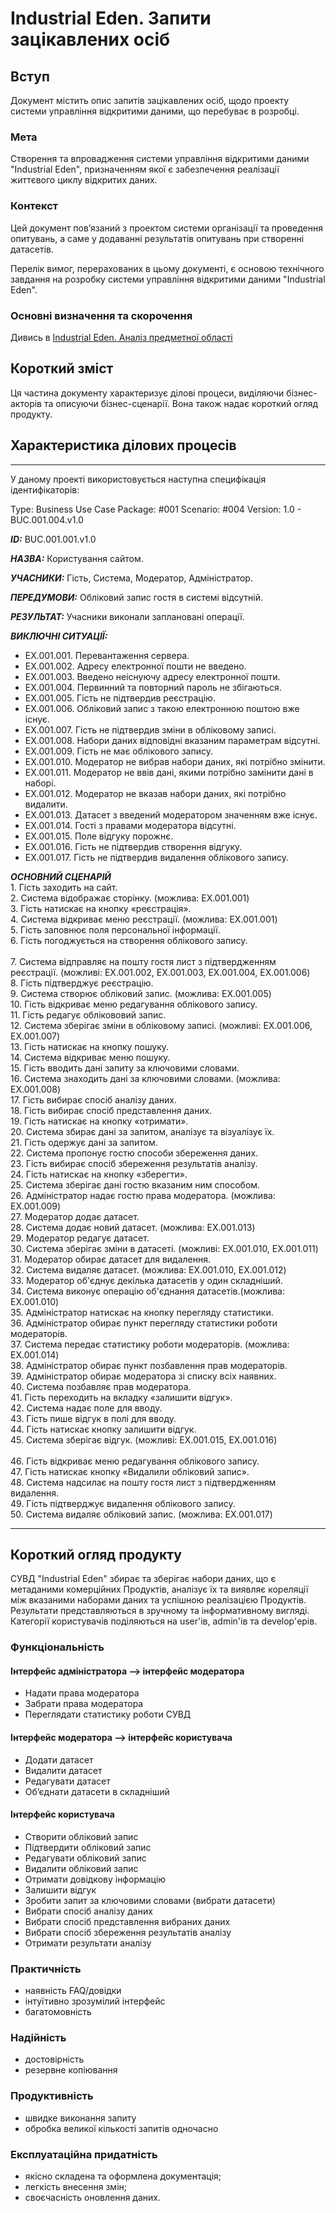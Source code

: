 # Industrial Eden. Запити зацікавлених осіб

## Вступ

Документ містить опис запитів зацікавлених осіб, щодо проекту системи управління відкритими даними, що перебуває в розробці.

### Мета

Створення та впровадження системи управління відкритими даними "Industrial Eden", призначенням якої є забезпечення реалізації життєвого циклу відкритих даних.

### Контекст

Цей документ пов’язаний з проектом системи організації та проведення опитувань, а саме у додаванні результатів опитувань при створенні датасетів. 

Перелік вимог, перерахованих в цьому документі, є основою технічного завдання на розробку системи управління відкритими даними "Industrial Eden".

### Основні визначення та скорочення

Дивись в [Industrial Eden. Аналіз предметної області](https://github.com/e-andrew/Industrial_Eden/blob/master/docs/requirements/state-of-the-art.md)

## Короткий зміст

Ця частина документу характеризує ділові процеси, виділяючи бізнес-акторів та описуючи бізнес-сценарії. Вона також надає короткий огляд продукту.

## Характеристика ділових процесів

<hr>

У даному проекті використовується наступна специфікація ідентифікаторів: 

Type: Business Use Case Package: #001 Scenario: #004 Version: 1.0 - BUC.001.004.v1.0

***ID:*** BUC.001.001.v1.0

***НАЗВА:*** Користування сайтом.
    
***УЧАСНИКИ:*** Гість, Система, Модератор, Адміністратор.

***ПЕРЕДУМОВИ:*** Обліковий запис гостя в системі відсутній.

***РЕЗУЛЬТАТ:*** Учасники виконали заплановані операції.

***ВИКЛЮЧНІ СИТУАЦІЇ:***
   - EX.001.001. Перевантаження сервера.
   - EX.001.002. Адресу електронної пошти не введено.
   - EX.001.003. Введено неіснуючу адресу електронної пошти.
   - EX.001.004. Первинний та повторний пароль не збігаються.
   - EX.001.005. Гість не підтвердив реєстрацію.
   - EX.001.006. Обліковий запис з такою електронною поштою вже існує.
   - EX.001.007. Гість не підтвердив зміни в обліковому записі.
   - EX.001.008. Набори даних відповідні вказаним параметрам відсутні.
   - EX.001.009. Гість не має облікового запису.
   - EX.001.010. Модератор не вибрав набори даних, які потрібно змінити.
   - EX.001.011. Модератор не ввів дані, якими потрібно замінити дані в наборі.
   - EX.001.012. Модератор не вказав набори даних, які потрібно видалити.
   - EX.001.013. Датасет з введений модератором значенням вже існує.
   - EX.001.014. Гості з правами модератора відсутні.
   - EX.001.015. Поле відгуку порожнє.
   - EX.001.016. Гість не підтвердив створення відгуку.
   - EX.001.017. Гість не підтвердив видалення облікового запису.
   
***ОСНОВНИЙ СЦЕНАРІЙ***
	<br>1. Гість заходить на сайт.
	<br>2. Сиcтема відображає сторінку. (можлива: EX.001.001)
	<br>3. Гість натискає на кнопку «реєстрація».
	<br>4. Система відкриває меню реєстрації. (можлива: EX.001.001)
	<br>5. Гість заповнює поля персональної інформації.
	<br>6. Гість погоджується на створення облікового запису.  
	<br>7. Система відправляє на пошту гостя лист з підтвердженням реєстрації. (можливі: EX.001.002, EX.001.003, EX.001.004, EX.001.006)
	<br>8. Гість підтверджує реєстрацію.
	<br>9. Система створює обліковий запис. (можлива: EX.001.005)
	<br>10. Гість відкриває меню редагування облікового запису.
	<br>11. Гість редагує облікововий запис.
	<br>12. Система зберігає зміни в обліковому записі. (можливі: EX.001.006, EX.001.007)
	<br>13. Гість натискає на кнопку пошуку.
	<br>14. Система відкриває меню пошуку.
	<br>15. Гість вводить дані запиту за ключовими словами.
	<br>16. Система знаходить дані за ключовими словами. (можлива: EX.001.008)
	<br>17. Гість вибирає спосіб аналізу даних.
	<br>18. Гість вибирає спосіб представлення даних.
	<br>19. Гість натискає на кнопку «отримати».
	<br>20. Система збирає дані за запитом, аналізує та візуалізує їх. 
	<br>21. Гість одержує дані за запитом.
	<br>22. Система пропонує гостю способи збереження даних.
	<br>23. Гість вибирає спосіб збереження результатів аналізу.
	<br>24. Гість натискає на кнопку «зберегти».
	<br>25. Система зберігає дані гостю вказаним ним способом.
	<br>26. Адміністратор надає гостю права модератора. (можлива: EX.001.009)
	<br>27. Модератор додає датасет.
	<br>28. Система додає новий датасет. (можлива: EX.001.013)
	<br>29. Модератор редагує датасет.
	<br>30. Система зберігає зміни в датасеті. (можливі: EX.001.010, EX.001.011)
	<br>31. Модератор обирає датасет для видалення.
	<br>32. Система видаляє датасет. (можлива: EX.001.010, EX.001.012)
	<br>33. Модератор об'єднує декілька датасетів у один складніший.
	<br>34. Система виконує операцію об'єднання датасетів.(можлива: EX.001.010)
	<br>35. Адміністратор натискає на кнопку перегляду статистики.
	<br>36. Адміністратор обирає пункт перегляду статистики роботи модераторів.
	<br>37. Система передає статистику роботи модераторів. (можлива: EX.001.014)
	<br>38. Адміністратор обирає пункт позбавлення прав модераторів.
	<br>39. Адміністратор обирає модератора зі списку всіх наявних.
	<br>40. Система позбавляє прав модератора.
	<br>41. Гість переходить на вкладку «залишити відгук».
	<br>42. Система надає поле для вводу.
	<br>43. Гість пише відгук в полі для вводу.
	<br>44. Гість натискає кнопку залишити відгук.
	<br>45. Система зберігає відгук. (можливі: EX.001.015, EX.001.016)	
	<br>46. Гість відкриває меню редагування облікового запису.
	<br>47. Гість натискає кнопку «Видалили обліковий запис».
	<br>48. Система надсилає на пошту гостя лист з підтвердженням видалення.
	<br>49. Гість підтверджує видалення облікового запису.
	<br>50. Система видаляє обліковий запис. (можлива: EX.001.017)
<hr>

## Короткий огляд продукту

СУВД "Industrial Eden" збирає та зберігає набори даних, що є метаданими комерційних Продуктів, аналізує їх та виявляє кореляції між вказаними наборами даних та успішною реалізацією Продуктів. Результати представляються в зручному та інформативному вигляді. Категорії користувачів поділяються на user'ів, admin'ів та develop'ерів.

### Функціональність

#### Інтерфейс адміністратора –> інтерфейс модератора
- Надати права модератора
- Забрати права модератора
- Переглядати статистику роботи СУВД
#### Інтерфейс модератора –> інтерфейс користувача
- Додати датасет
- Видалити датасет
- Редагувати датасет
- Об’єднати датасети в складніший
#### Інтерфейс користувача
- Створити обліковий запис
- Підтвердити обліковий запис
- Редагувати обліковий запис
- Видалити обліковий запис
- Отримати довідкову інформацію
- Залишити відгук
- Зробити запит за ключовими словами (вибрати датасети)
- Вибрати спосіб аналізу даних
- Вибрати спосіб представлення вибраних даних
- Вибрати спосіб збереження результатів аналізу
- Отримати результати аналізу

### Практичність
  - наявність FAQ/довідки
  - інтуїтивно зрозумілий інтерфейс
  - багатомовність

### Надійність
  - достовірність
  - резервне копіювання

### Продуктивність
  - швидке виконання запиту
  - обробка великої кількості запитів одночасно

### Експлуатаційна придатність
  - якісно складена та оформлена документація;
  - легкість внесення змін;
  - своєчасність оновлення даних.
